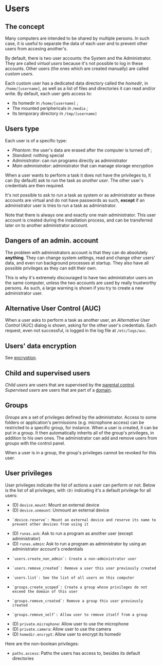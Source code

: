 # Users

## The concept

Many computers are intended to be shared by multiple persons. In such case, it is useful to separate the data of each user and to prevent other users from accesing another's.

By default, there is two user accounts: the System and the Administrator. They are called _virtual users_ because it's not possible to log in these accounts. Other users (the ones which are created manually) are called _custom users_.

Each custom user has a dedicated data directory called the _homedir_, in `/home/[username]`, as well as a list of files and directories it can read and/or write. By default, each user gets access to:

* Its homedir in `/home/[username]` ;
* The mounted periphericals in `/media` ;
* Its temporary directory in `/tmp/[username]`

## Users type

Each user is of a specific type:

* _Phantom_: the user's data are erased after the computer is turned off ;
* _Standard_: nothing special
* _Administrator_: can run programs directly as administrator
* _Main administrator_: administrator that can manage storage encryption

When a user wants to perform a task it does not have the privileges to, it can (by default) ask to run the task as _another user_. The other user's credentials are then required.

It's not possible to ask to run a task as system or as administrator as these accounts are virtual and do not have passwords as such, **except** if an administrator user is tries to run a task as administrator.

Note that there is always one and exactly one main administrator. This user account is created during the installation process, and can be transferred later on to another administrator account.

## Dangers of an admin. account

The problem with administrators account is that they can do absolutely **anything**. They can change system settings, read and change other users' data, and even run background processes at startup. They also have all possible privileges as they can edit their own.

This is why it's extremely discouraged to have two administrator users on the same computer, unless the two accounts are used by really trustworthy persons. As such, a large warning is shown if you try to create a new administrator user.

## Alternative User Control (AUC)

When a user asks to perform a task as another user, an _Alternative User Control_ (AUC) dialog is shown, asking for the other user's credentials.
Each request, even not successful, is logged in the log file at `/etc/logs/auc`.

## Users' data encryption

See [encryption](../features/encryption.md).

## Child and supervised users

_Child users_ are users that are supervised by the [parental control](../features/parental-control.md).
_Supervised users_ are users that are part of a [domain](../features/domains.md).

## Groups

_Groups_ are a set of privileges defined by the administrator. Access to some folders or application's permissions (e.g. microphone access) can be restricted to a specific group, for instance.
When a user is created, it can be put in a group. It then automatically inherits all of the group's privileges, in addition to his own ones.
The administrator can add and remove users from groups with the control panel.

When a user is in a group, the group's privileges cannot be revoked for this user.

## User privileges

User privileges indicate the list of actions a user can perform or not. Below is the list of all privileges, with `(D)` indicating it's a default privilege for all users:

* (D) `device.mount`: Mount an external device
* (D) `device.unmount`: Unmount an external device
*     `device.reserve`: Mount an external device and reserve its name to prevent other devices from using it
* (D) `runas.ask`: Ask to run a program as another user (except administrator)
* (D) `runas.admin`: Ask to run a program as administrator by using an administrator account's credentials
*     `users.create_non_admin`: Create a non-administrator user
*     `users.remove_created`: Remove a user this user previously created
*     `users.list`: See the list of all users on this computer
*     `groups.create_scoped`: Create a group whose privileges do not exceed the domain of this user
*     `groups.remove_created`: Remove a group this user previously created
*     `groups.remove_self`: Allow user to remove itself from a group
* (D) `private.microphone`: Allow user to use the microphone
* (D) `private.camera`: Allow user to use the camera
* (D) `homedir.encrypt`: Allow user to encrypt its homedir

Here are the non-boolean privileges:

* `paths.access`: Paths the users has access to, besides its default directories
